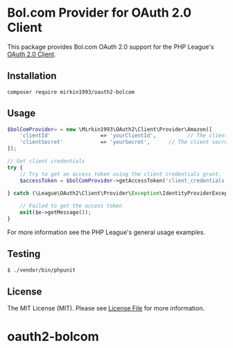 # Bol.com Provider for OAuth 2.0 Client

This package provides Bol.com OAuth 2.0 support for the PHP League's [OAuth 2.0 Client](https://github.com/thephpleague/oauth2-client).

## Installation

```
composer require mirkin1993/oauth2-bolcom
```

## Usage

```php
$bolComProvider= = new \Mirkin1993\OAuth2\Client\Provider\Amazon([
    'clientId'                => 'yourClientId',          // The client ID assigned to you by Bol.com
    'clientSecret'            => 'yourSecret',      // The client secret assigned to you by Bol.com
]);

// Get client credentials
try {
    // Try to get an access token using the client credentials grant.
    $accessToken = $bolComProvider->getAccessToken('client_credentials');
    
} catch (\League\OAuth2\Client\Provider\Exception\IdentityProviderException $e) {

    // Failed to get the access token
    exit($e->getMessage());
}
```

For more information see the PHP League's general usage examples.

## Testing

``` bash
$ ./vendor/bin/phpunit
```

## License

The MIT License (MIT). Please see [License File](https://github.com/mirkin1993/oauth2-bolcom/blob/main/LICENSE) for more information.
# oauth2-bolcom
